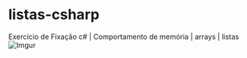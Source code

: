 # listas-csharp
Exercício de Fixação c# | Comportamento de memória | arrays | listas 
![Imgur](https://i.imgur.com/3Xx7OGJ.png)
